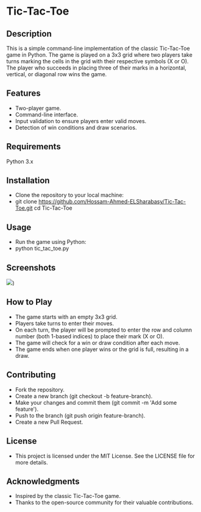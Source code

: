 # Tic-Tac-Toe
## Description
This is a simple command-line implementation of the classic Tic-Tac-Toe game in Python. The game is played on a 3x3 grid where two players take turns marking the cells in the grid with their respective symbols (X or O). The player who succeeds in placing three of their marks in a horizontal, vertical, or diagonal row wins the game.

## Features
- Two-player game.
- Command-line interface.
- Input validation to ensure players enter valid moves.
- Detection of win conditions and draw scenarios.

## Requirements
Python 3.x

## Installation
- Clone the repository to your local machine:
- git clone https://github.com/Hossam-Ahmed-ELSharabasy/Tic-Tac-Toe.git
cd Tic-Tac-Toe

## Usage
- Run the game using Python:
- python tic_tac_toe.py

## Screenshots
![](https://github.com/Hossam-Ahmed-ELSharabasy/Tic-Tac-Toe-/blob/main/Screenshot%202024-07-100608.jpg))

  ## How to Play
- The game starts with an empty 3x3 grid.
- Players take turns to enter their moves.
- On each turn, the player will be prompted to enter the row and column number (both 1-based indices) to place their mark (X or O).
- The game will check for a win or draw condition after each move.
- The game ends when one player wins or the grid is full, resulting in a draw.

## Contributing
- Fork the repository.
- Create a new branch (git checkout -b feature-branch).
- Make your changes and commit them (git commit -m 'Add some feature').
- Push to the branch (git push origin feature-branch).
- Create a new Pull Request.

## License
- This project is licensed under the MIT License. See the LICENSE file for more details.

## Acknowledgments
- Inspired by the classic Tic-Tac-Toe game.
- Thanks to the open-source community for their valuable contributions.
